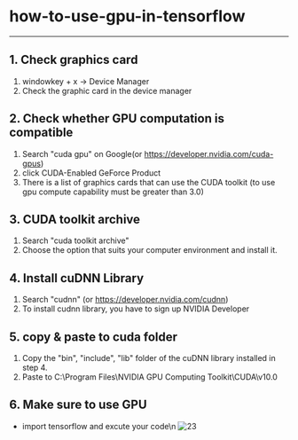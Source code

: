 # how-to-use-gpu-in-tensorflow
---
## 1. Check graphics card 
1) windowkey + x -> Device Manager
2) Check the graphic card in the device manager

## 2. Check whether GPU computation is compatible
1. Search "cuda gpu" on Google(or https://developer.nvidia.com/cuda-gpus)
2. click CUDA-Enabled GeForce Product
3. There is a list of graphics cards that can use the CUDA toolkit (to use gpu compute capability must be greater than 3.0)

## 3. CUDA toolkit archive
1. Search "cuda toolkit archive" 
2. Choose the option that suits your computer environment and install it.

## 4. Install cuDNN Library 
1. Search "cudnn" (or https://developer.nvidia.com/cudnn)
2. To install cudnn library, you have to sign up NVIDIA Developer

## 5. copy & paste to cuda folder
1. Copy the "bin", "include", "lib" folder of the cuDNN library installed in step 4.
2. Paste to C:\Program Files\NVIDIA GPU Computing Toolkit\CUDA\v10.0

## 6. Make sure to use GPU
- import tensorflow and excute your code\n
![23](https://user-images.githubusercontent.com/55774589/110427723-857a8080-80eb-11eb-80da-cb993f379d37.PNG)
